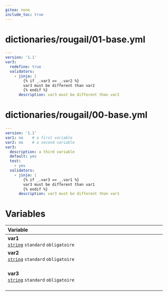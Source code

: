 ```yaml
---
gitea: none
include_toc: true
---
```

# dictionaries/rougail/01-base.yml

```yaml
---
version: '1.1'
var3:
  redefine: true
  validators:
    - jinja: |
        {% if _.var3 == _.var2 %}
        var3 must be different than var2
        {% endif %}
      description: var3 must be different than var2
```
# dictionaries/rougail/00-base.yml

```yaml
---
version: '1.1'
var1: no    # a first variable
var2: no    # a second variable
var3:
  description: a third variable
  default: yes
  test:
    - yes
  validators:
    - jinja: |
        {% if _.var3 == _.var1 %}
        var3 must be different than var1
        {% endif %}
      description: var3 must be different than var1
```
# Variables

| Variable&nbsp;&nbsp;&nbsp;&nbsp;&nbsp;&nbsp;&nbsp;&nbsp;&nbsp;&nbsp;&nbsp;&nbsp;&nbsp;&nbsp;&nbsp;&nbsp;&nbsp;&nbsp;&nbsp;&nbsp;&nbsp;&nbsp;&nbsp;&nbsp;&nbsp;&nbsp;&nbsp;&nbsp;&nbsp;&nbsp;&nbsp;&nbsp;&nbsp;&nbsp;&nbsp;&nbsp;&nbsp;&nbsp;&nbsp;&nbsp;&nbsp;&nbsp;&nbsp;&nbsp;&nbsp;&nbsp;&nbsp;&nbsp;&nbsp;&nbsp;&nbsp;&nbsp;&nbsp;&nbsp;&nbsp;&nbsp;&nbsp;&nbsp;&nbsp;&nbsp;&nbsp;&nbsp;&nbsp;&nbsp;&nbsp;&nbsp;&nbsp;&nbsp;&nbsp;&nbsp;&nbsp;&nbsp;&nbsp;&nbsp;&nbsp;&nbsp;&nbsp;&nbsp;&nbsp;&nbsp;&nbsp;&nbsp;&nbsp;&nbsp;&nbsp;&nbsp;&nbsp;&nbsp;&nbsp;&nbsp;&nbsp;&nbsp;&nbsp;&nbsp;&nbsp;&nbsp;&nbsp;&nbsp;&nbsp;&nbsp;   | Description&nbsp;&nbsp;&nbsp;&nbsp;&nbsp;&nbsp;&nbsp;&nbsp;&nbsp;&nbsp;&nbsp;&nbsp;&nbsp;&nbsp;&nbsp;&nbsp;&nbsp;&nbsp;&nbsp;&nbsp;&nbsp;&nbsp;&nbsp;&nbsp;&nbsp;&nbsp;&nbsp;&nbsp;&nbsp;&nbsp;&nbsp;&nbsp;&nbsp;&nbsp;&nbsp;&nbsp;&nbsp;&nbsp;&nbsp;&nbsp;&nbsp;&nbsp;&nbsp;&nbsp;&nbsp;&nbsp;&nbsp;&nbsp;&nbsp;&nbsp;&nbsp;&nbsp;&nbsp;&nbsp;&nbsp;&nbsp;&nbsp;&nbsp;&nbsp;&nbsp;&nbsp;&nbsp;&nbsp;&nbsp;&nbsp;&nbsp;&nbsp;&nbsp;&nbsp;&nbsp;&nbsp;&nbsp;&nbsp;&nbsp;&nbsp;&nbsp;&nbsp;&nbsp;&nbsp;&nbsp;&nbsp;&nbsp;&nbsp;&nbsp;&nbsp;&nbsp;&nbsp;&nbsp;&nbsp;&nbsp;&nbsp;&nbsp;&nbsp;&nbsp;&nbsp;&nbsp;&nbsp;   |
|------------------------------------------------------------------------------------------------------------------------------------------------------------------------------------------------------------------------------------------------------------------------------------------------------------------------------------------------------------------------------------------------------------------------------------------------------------------------------------------------------------------------------------------------------------------------------------------------------------------------------------|---------------------------------------------------------------------------------------------------------------------------------------------------------------------------------------------------------------------------------------------------------------------------------------------------------------------------------------------------------------------------------------------------------------------------------------------------------------------------------------------------------------------------------------------------------------------------------------------------------------------|
| **var1**<br/>[`string`](https://rougail.readthedocs.io/en/latest/variable.html#variables-types) `standard` `obligatoire`                                                                                                                                                                                                                                                                                                                                                                                                                                                                                                           | A first variable.<br/>**Défaut**: no                                                                                                                                                                                                                                                                                                                                                                                                                                                                                                                                                                                |
| **var2**<br/>[`string`](https://rougail.readthedocs.io/en/latest/variable.html#variables-types) `standard` `obligatoire`                                                                                                                                                                                                                                                                                                                                                                                                                                                                                                           | A second variable.<br/>**Défaut**: no                                                                                                                                                                                                                                                                                                                                                                                                                                                                                                                                                                               |
| **var3**<br/>[`string`](https://rougail.readthedocs.io/en/latest/variable.html#variables-types) `standard` `obligatoire`                                                                                                                                                                                                                                                                                                                                                                                                                                                                                                           | A third variable.<br/>**Validator**: var3 must be different than var2.<br/>**Défaut**: yes<br/>**Exemple**: yes                                                                                                                                                                                                                                                                                                                                                                                                                                                                                                     |


